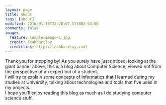 ```yaml
---
layout: page
title: About 
tags: [about]
modified: 2016-01-18T22:28:07.573882-04:00
comments: false
image:
  feature: sample-image-1.jpg
  credit: leahbarclay
  creditlink: http://leahbarclay.com/
---
```

Thank you for stopping by!
As you surely have just noticed, looking at the giant banner above, this is a blog about Computer Science, viewed not from the perspective of an expert but of a student.   
I will try to explain some concepts of informatics that I learned during my studies at University, talking about technologies and tools that I've used in my projects.   
I hope you'll enjoy reading this blog as much as I do studying computer science stuff. 


<!--<a markdown="0" href="{{ site.url }}/theme-setup" class="btn">Install Minimal Mistakes Theme</a> -->
